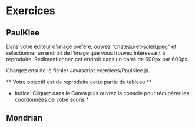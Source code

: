 # Exercices

## PaulKlee
Dans votre éditeur d'image préféré, ouvrez "chateau-et-soleil.jpeg" et sélectionner un endroit de l'image que vous trouvez intéressant à reproduire. Redimentionnez cet endroit dans un carré de 600px par 600px.

Chargez ensuite le fichier Javascript exercices/PaulKlee.js.

** Votre objectif est de reproduire cette partie du tableau **

* Indice: Cliquez dans le Canva puis ouvrez la console pour récupérer les coordonnées de votre souris * 

## Mondrian 